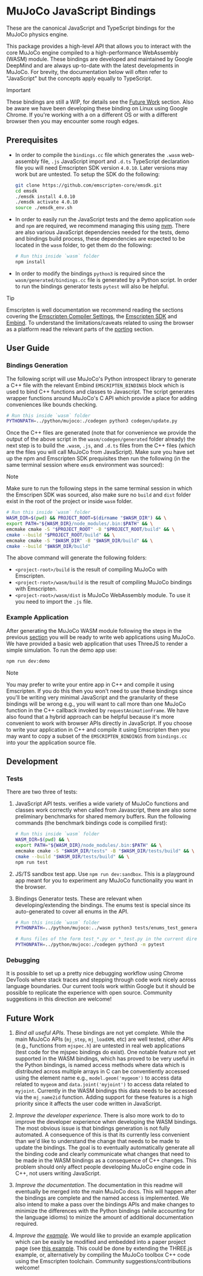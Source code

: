 # MuJoCo JavaScript Bindings

These are the canonical JavaScript and TypeScript bindings for the MuJoCo physics engine.

This package provides a high-level API that allows you to interact with the core MuJoCo engine compiled to a high-performance WebAssembly (WASM) module. These bindings are developed and maintained by Google DeepMind and are always up-to-date with the latest developments in MuJoCo.  For brevity, the documentation below will often refer to "JavaScript" but the concepts apply equally to TypeScript.

> [!IMPORTANT]
> These bindings are still a WIP, for details see the [Future Work](#future-work) section. Also
> be aware we have been developing these binding on Linux using Google Chrome. If you're working
> with a on a different OS or with a different browser then you may encounter some rough edges.


## Prerequisites

- In order to compile the `bindings.cc` file which generates the `.wasm` web-assembly file, `.js` JavaScript import and `.d.ts` TypeScript declaration file you will need Emscripten SDK version `4.0.10`. Later versions may work but are untested. To setup the SDK do the following:

  ```sh
  git clone https://github.com/emscripten-core/emsdk.git
  cd emsdk
  ./emsdk install 4.0.10
  ./emsdk activate 4.0.10
  source ./emsdk_env.sh
  ```

- In order to easily run the JavaScript tests and the demo application `node` and `npm` are required, we recommend managing this using [nvm](https://github.com/nvm-sh/nvm). There are also various JavaScript dependencies needed for the tests, demo and bindings build process, these dependencies are expected to be located in the `wasm` folder, to get them do the following:

  ```sh
  # Run this inside `wasm` folder
  npm install
  ```

- In order to modify the bindings `python3` is required since the `wasm/generated/bindings.cc` file is generated by a Python script. In order to run the bindings generator tests `pytest` will also be helpful.

> [!TIP]
> Emscripten is well documentation we recommend reading the sections covering the [Emscripten Compiler Settings](https://emscripten.org/docs/tools_reference/settings_reference.html), the [Emscripten SDK](https://emscripten.org/docs/tools_reference/emsdk.html) and [Embind](https://emscripten.org/docs/porting/connecting_cpp_and_javascript/embind.html). To understand the limitations/caveats related to using the browser as a platform read the relevant parts of the [porting](https://emscripten.org/docs/porting/index.html#porting) section.

## User Guide

### Bindings Generation

The following script will use MuJoCo's Python introspect library to generate a C++ file with the relevant Embind `EMSCRIPTEN_BINDINGS` block which is used to bind C++ functions and classes to Javascript. The script generates wrapper functions around MuJoCo's C API which provide a place for adding conveniences like bounds checking.

```sh
# Run this inside `wasm` folder
PYTHONPATH=../python/mujoco:./codegen python3 codegen/update.py
```

Once the C++ files are generated (note that for convenience we provide the output of the above script in the `wasm/codegen/generated` folder already) the next step is to build the `.wasm`, `.js`, and `.d.ts` files from the C++ files (which are the files you will call MuJoCo from JavaScript). Make sure you have set up the npm and Emscripten SDK prequisites then run the following (in the same terminal session where `emsdk` environment was sourced):

> [!NOTE]
> Make sure to run the following steps in the same terminal session in which the Emscripen SDK was sourced, also make sure no `build` and `dist` folder exist in the root of the project or inside `wasm` folder.

```sh
# Run this inside `wasm` folder
WASM_DIR=$(pwd) && PROJECT_ROOT=$(dirname "$WASM_DIR") && \
export PATH="${WASM_DIR}/node_modules/.bin:$PATH" && \
emcmake cmake -S "$PROJECT_ROOT" -B "$PROJECT_ROOT/build" && \
cmake --build "$PROJECT_ROOT/build" && \
emcmake cmake -S "$WASM_DIR" -B "$WASM_DIR/build" && \
cmake --build "$WASM_DIR/build"
```

The above command will generate the following folders:

- `<project-root>/build` is the result of compiling MuJoCo with Emscripten.
- `<project-root>/wasm/build` is the result of compiling MuJoCo bindings with Emscripten.
- `<project-root>/wasm/dist` is MuJoCo WebAssembly module. To use it you need to import the `.js` file.


### Example Application

After generating the MuJoCo WASM module following the steps in the previous [section](#bindings-generation) you will be ready to write web applications using MuJoCo. We have provided a basic web application that uses ThreeJS to render a simple simulation.  To run the demo app use:

```sh
npm run dev:demo
```

> [!NOTE]
> You may prefer to write your entire app in C++ and compile it using Emscripten. If you do this then you won't need to use these bindings since you'll be writing very minimal JavaScript and the granularity of these bindings will be wrong e.g., you will want to call more than one MuJoCo function in the C++ callback invoked by `requestAnimationFrame`.  We have also found that a hybrid approach can be helpful because it's more convenient to work with browser APIs directly in JavaScript. If you choose to write your application in C++ and compile it using Emscripten then you may want to copy a subset of the `EMSCRIPTEN_BINDINGS` from `bindings.cc` into your the application source file.

## Development

### Tests

There are two three of tests:

1. JavaScript API tests. verifies a wide variety of MuJoCo functions and classes work correctly when called from Javascript, there are also some preliminary benchmarks for shared memory buffers.  Run the following commands (the benchmark bindings code is compilied first):

   ```sh
   # Run this inside `wasm` folder
   WASM_DIR=$(pwd) && \
   export PATH="${WASM_DIR}/node_modules/.bin:$PATH" && \
   emcmake cmake -S "$WASM_DIR/tests" -B "$WASM_DIR/tests/build" && \
   cmake --build "$WASM_DIR/tests/build" && \
   npm run test
   ```

2. JS/TS sandbox test app. Use `npm run dev:sandbox`. This is a playground app meant for you to experiment any MuJoCo functionality you want in the browser.

3. Bindings Generator tests. These are relevant when developing/extending the bindings. The enums test is special since its auto-generated to cover all enums in the API.

   ```sh
   # Run this inside `wasm` folder
   PYTHONPATH=../python/mujoco:../wasm python3 tests/enums_test_generator.py && \

   # Runs files of the form test_*.py or *_test.py in the current directory recursively
   PYTHONPATH=../python/mujoco:./codegen python3 -m pytest
   ```

### Debugging

It is possible to set up a pretty nice debugging workflow using Chrome DevTools where stack traces and stepping through code work nicely across language boundaries. Our current tools work within Google but it should be possible to replicate the experience with open source. Community suggestions in this direction are welcome!


## Future Work

1. _Bind all useful APIs_. These bindings are not yet complete. While the main MuJoCo APIs (`mj_step`, `mj_loadXML` etc) are well tested, other APIs (e.g., functions from `mjspec.h`) are untested in real web applications (test code for the mjspec bindings do exist). One notable feature not yet supported in the WASM bindings, which has proved to be very useful in the Python bindings, is named access methods where data which is distributed across multiple arrays in C can be conventiently accessed using the element name e.g., `model.geom('mygeom')` to access data related to `mygeom` and `data.joint('myjoint')` to access data related to `myjoint`. Currently in the WASM bindings this data needs to be accessed via the `mj_name2id` function. Adding support for these features is a high priority since it affects the user code written in JavaScript.

2. _Improve the developer experience_. There is also more work to do to improve the developer experience when developing the WASM bindings. The most obvious issue is that bindings generation is not fully automated. A consequence of this is that its currently less convenient than we'd like to understand the change that needs to be made to update the bindings. The goal is to eventually automatically generate all the binding code and clearly communicate what changes that need to be made in the WASM bindings as a consequence of C++ changes. This problem should only affect people developing MuJoCo engine code in C++, not users writing JavaScript. 

3. _Improve the documentation_. The documentation in this readme will eventually be merged into the main MuJoCo docs. This will happen after the bindings are complete and the named access is implemented. We also intend to make a pass over the bindings APIs and make changes to minimize the differences with the Python bindings (while accounting for the language idioms) to minize the amount of additional documentation required.

4. _Improve the [example](#example-application)_. We would like to provide an example application which can be easily be modified and embedded into a paper project page (see [this example](https://kzakka.com/robopianist/). This could be done by extending the THREE.js example, or, alternatively by compiling the MuJoCo toolbox C++ code using the Emscripten toolchain. Community suggestions/contributions welcome!

